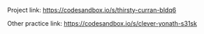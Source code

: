 Project link:
https://codesandbox.io/s/thirsty-curran-bldq6

 
Other practice link:
https://codesandbox.io/s/clever-yonath-s31sk
